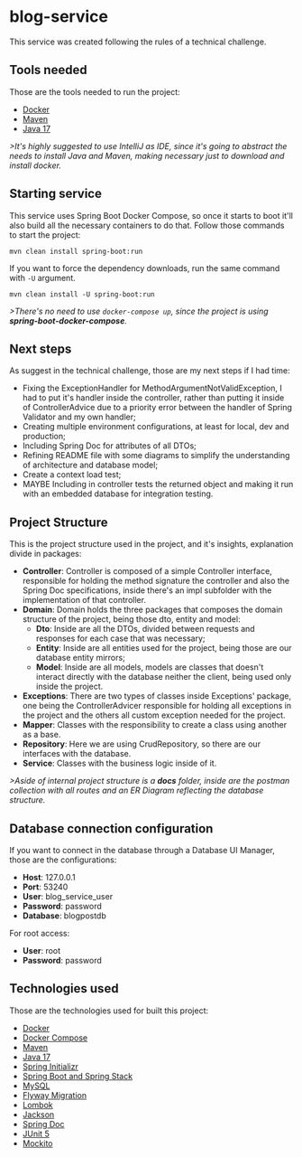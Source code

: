 # blog-service
This service was created following the rules of a technical challenge.

## Tools needed
Those are the tools needed to run the project:
* [Docker](https://www.docker.com/products/docker-desktop/)
* [Maven](https://maven.apache.org/download.cgi)
* [Java 17](https://www.oracle.com/java/technologies/javase/jdk17-archive-downloads.html)

*>It's highly suggested to use IntelliJ as IDE, since it's going to abstract the needs to install Java and Maven, making necessary just to download and install docker.*

## Starting service
This service uses Spring Boot Docker Compose, so once it starts to boot it'll also build all the necessary containers to do that. Follow those commands to start the project:

``mvn clean install spring-boot:run``

If you want to force the dependency downloads, run the same command with ``-U`` argument.

``mvn clean install -U spring-boot:run``

*>There's no need to use `docker-compose up`, since the project is using **spring-boot-docker-compose**.*

## Next steps
As suggest in the technical challenge, those are my next steps if I had time:
* Fixing the ExceptionHandler for MethodArgumentNotValidException, I had to put it's handler inside the controller, rather than putting it inside of ControllerAdvice due to a priority error between the handler of Spring Validator and my own handler;
* Creating multiple environment configurations, at least for local, dev and production;
* Including Spring Doc for attributes of all DTOs;
* Refining README file with some diagrams to simplify the understanding of architecture and database model;
* Create a context load test;
* MAYBE Including in controller tests the returned object and making it run with an embedded database for integration testing.

## Project Structure
This is the project structure used in the project, and it's insights, explanation divide in packages:
* **Controller**: Controller is composed of a simple Controller interface, responsible for holding the method signature the controller and also the Spring Doc specifications, inside there's an impl subfolder with the implementation of that controller.
* **Domain**: Domain holds the three packages that composes the domain structure of the project, being those dto, entity and model:
    * **Dto**: Inside are all the DTOs, divided between requests and responses for each case that was necessary;
    * **Entity**: Inside are all entities used for the project, being those are our database entity mirrors;
    * **Model**: Inside are all models, models are classes that doesn't interact directly with the database neither the client, being used only inside the project.
* **Exceptions**: There are two types of classes inside Exceptions' package, one being the ControllerAdvicer responsible for holding all exceptions in the project and the others all custom exception needed for the project.
* **Mapper**: Classes with the responsibility to create a class using another as a base.
* **Repository**: Here we are using CrudRepository, so there are our interfaces with the database.
* **Service**: Classes with the business logic inside of it.

*>Aside of internal project structure is a **docs** folder, inside are the postman collection with all routes and an ER Diagram reflecting the database structure.*

## Database connection configuration
If you want to connect in the database through a Database UI Manager, those are the configurations:
* **Host**: 127.0.0.1
* **Port**: 53240
* **User**: blog_service_user
* **Password**: password
* **Database**: blogpostdb

For root access:
* **User**: root
* **Password**: password

## Technologies used
Those are the technologies used for built this project:
* [Docker](https://www.docker.com/)
* [Docker Compose](https://docs.docker.com/compose/)
* [Maven](https://maven.apache.org/)
* [Java 17](https://www.oracle.com/java)
* [Spring Initializr](https://start.spring.io/)
* [Spring Boot and Spring Stack](https://spring.io/projects/spring-boot)
* [MySQL](https://www.mysql.com/)
* [Flyway Migration](https://flywaydb.org/)
* [Lombok](https://projectlombok.org/)
* [Jackson](https://github.com/FasterXML/jackson)
* [Spring Doc](https://springdoc.org/)
* [JUnit 5](https://junit.org/junit5/)
* [Mockito](https://site.mockito.org/)
